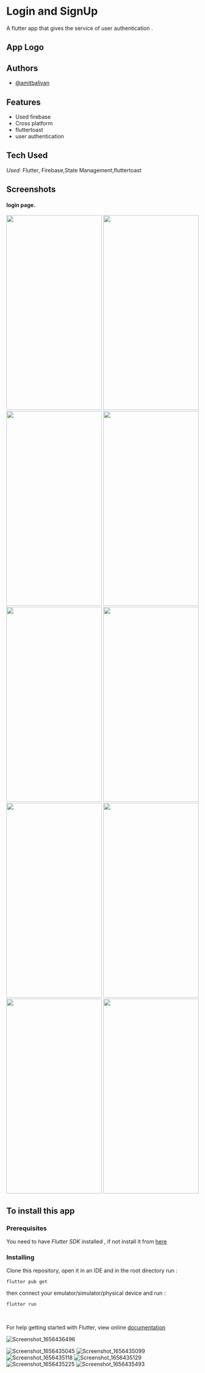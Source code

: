 # Login and SignUp

A flutter app that gives the service of user authentication .

## App Logo

<!-- <img src="https://i.pinimg.com/originals/ae/2e/56/ae2e5651b74a00d5d31b8c6453fa3ebb.png" alt="alt text" title="image Title"  height="450" /> -->


## Authors

- [@amitbaliyan](https://github.com/Amit00077)


## Features

- Used firebase
- Cross platform
- fluttertoast
- user authentication
 
## Tech Used

*Used:* Flutter, Firebase,State Management,fluttertoast

## Screenshots
#### login page.
<img src= 'https://user-images.githubusercontent.com/72244208/176235960-4d059b3e-dad5-40b9-82a7-8cd5ab8d9036.png ' width='250' height='510'/> 
<img src= 'https://user-images.githubusercontent.com/72244208/176240120-4f29d15d-faf5-41de-bafb-d8b9f444a415.png' width='250' height='510'/> 
<img src= 'https://user-images.githubusercontent.com/72244208/176240177-f0c82b04-099a-4ef0-af59-bc0f7545d890.png ' width='250' height='510'/> 
<img src= 'https://user-images.githubusercontent.com/72244208/176240214-9ca4c463-ca4a-4549-939b-e9fd80ab03c1.png ' width='250' height='510'/> 
<img src= 'https://user-images.githubusercontent.com/72244208/176240239-ac0fe0c5-8938-4344-8a77-cedc23cb4281.png ' width='250' height='510'/>
<img src='https://user-images.githubusercontent.com/72244208/176235445-abb2a051-b20f-4b73-afd5-fe587796faa5.png' width='250' height='510'/> 
<img src='https://user-images.githubusercontent.com/72244208/176243249-6f8dc64f-4590-4f7b-9bfb-45c6899ddb7a.png' width='250' height='510'/>  
<img src= 'https://user-images.githubusercontent.com/72244208/176240284-18f710f9-6711-4440-a64c-703af2a23a75.png ' width='250' height='510'/> 
<img src= 'https://user-images.githubusercontent.com/72244208/176240302-127a3e91-a288-4352-9599-fbceb7c35ccf.png' width='250' height='510'/> 
<img src='https://user-images.githubusercontent.com/72244208/176235459-ac2d6acc-8270-4b8e-aafd-2deef14cd7f3.png' width='250' height='510'/>  
  

## To install this app

### Prerequisites

You need to have *Flutter SDK* installed , if not install it from [here](https://flutter.dev/docs/get-started/install)

### Installing

Clone this repository, open it in an IDE and in the root directory run :

`flutter pub get`

then connect your emulator/simulator/physical device and run :

`flutter run`

<br>


For help getting started with Flutter, view online [documentation](https://flutter.dev/docs)
 
![Screenshot_1656436496](https://user-images.githubusercontent.com/72244208/176243249-6f8dc64f-4590-4f7b-9bfb-45c6899ddb7a.png)

![Screenshot_1656435045](https://user-images.githubusercontent.com/72244208/176240120-4f29d15d-faf5-41de-bafb-d8b9f444a415.png)
![Screenshot_1656435099](https://user-images.githubusercontent.com/72244208/176240177-f0c82b04-099a-4ef0-af59-bc0f7545d890.png)
![Screenshot_1656435118](https://user-images.githubusercontent.com/72244208/176240214-9ca4c463-ca4a-4549-939b-e9fd80ab03c1.png)
![Screenshot_1656435129](https://user-images.githubusercontent.com/72244208/176240239-ac0fe0c5-8938-4344-8a77-cedc23cb4281.png)
![Screenshot_1656435225](https://user-images.githubusercontent.com/72244208/176240284-18f710f9-6711-4440-a64c-703af2a23a75.png)
![Screenshot_1656435493](https://user-images.githubusercontent.com/72244208/176240302-127a3e91-a288-4352-9599-fbceb7c35ccf.png)
